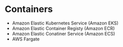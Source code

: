 # Containers

- Amazon Elastic Kubernetes Service (Amazon EKS)
- Amazon Elastic Container Registy (Amazon ECR)
- Amazon Elastic Conatiner Service (Amazon ECS)
- AWS Fargate
